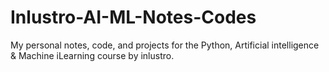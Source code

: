 # Inlustro-AI-ML-Notes-Codes
My personal notes, code, and projects for the Python, Artificial intelligence &amp; Machine iLearning course by inlustro.
